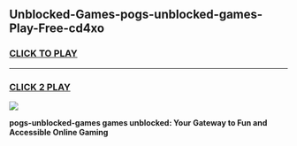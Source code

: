 
## Unblocked-Games-pogs-unblocked-games-Play-Free-cd4xo
<h3>
<a href="https://premium76.site?title=pogs-unblocked-games&ref=23A">CLICK TO PLAY</a></h3>
<hr>

<h3>
<a href="https://premium76.site?title=pogs-unblocked-games&ref=23A">CLICK 2 PLAY</a>
  
</h3>

<a href="https://premium76.site?title=pogs-unblocked-games&ref=23A"><img src="https://clearcache.store/games.png"></a>


**pogs-unblocked-games games unblocked: Your Gateway to Fun and Accessible Online Gaming**
